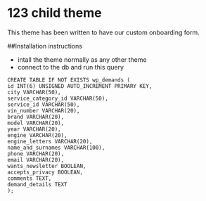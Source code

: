 # 123 child theme
This theme has been written to have our custom onboarding form.

##Installation instructions
- intall the theme normally as any other theme
- connect to the db and run this query
```
CREATE TABLE IF NOT EXISTS wp_demands (
id INT(6) UNSIGNED AUTO_INCREMENT PRIMARY KEY,
city VARCHAR(50),
service_category_id VARCHAR(50),
service_id VARCHAR(50),
vin_number VARCHAR(20),
brand VARCHAR(20),
model VARCHAR(20),
year VARCHAR(20),
engine VARCHAR(20),
engine_letters VARCHAR(20),
name_and_surnames VARCHAR(100),
phone VARCHAR(20),
email VARCHAR(20),
wants_newsletter BOOLEAN,
accepts_privacy BOOLEAN,
comments TEXT,
demand_details TEXT
);
```